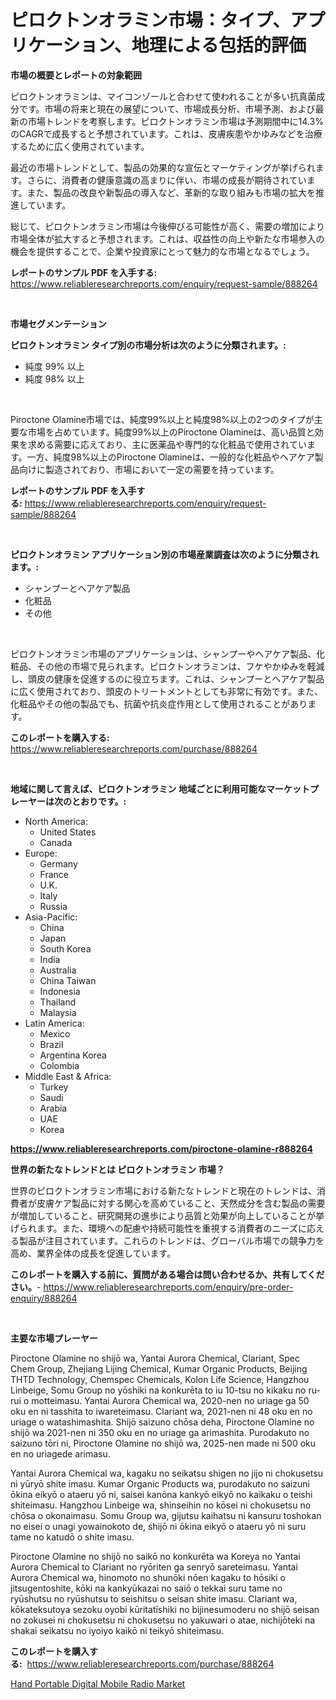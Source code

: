 <p><h1>ピロクトンオラミン市場：タイプ、アプリケーション、地理による包括的評価</h1></p><p><strong>市場の概要とレポートの対象範囲</strong></p>
<p><p>ピロクトンオラミンは、マイコンゾールと合わせて使われることが多い抗真菌成分です。市場の将来と現在の展望について、市場成長分析、市場予測、および最新の市場トレンドを考察します。ピロクトンオラミン市場は予測期間中に14.3%のCAGRで成長すると予想されています。これは、皮膚疾患やかゆみなどを治療するために広く使用されています。</p><p>最近の市場トレンドとして、製品の効果的な宣伝とマーケティングが挙げられます。さらに、消費者の健康意識の高まりに伴い、市場の成長が期待されています。また、製品の改良や新製品の導入など、革新的な取り組みも市場の拡大を推進しています。</p><p>総じて、ピロクトンオラミン市場は今後伸びる可能性が高く、需要の増加により市場全体が拡大すると予想されます。これは、収益性の向上や新たな市場参入の機会を提供することで、企業や投資家にとって魅力的な市場となるでしょう。</p></p>
<p><strong>レポートのサンプル PDF を入手する:</strong> <a href="https://www.reliableresearchreports.com/enquiry/request-sample/888264">https://www.reliableresearchreports.com/enquiry/request-sample/888264</a></p>
<p>&nbsp;</p>
<p><strong>市場セグメンテーション</strong></p>
<p><strong>ピロクトンオラミン タイプ別の市場分析は次のように分類されます。:</strong></p>
<p><ul><li>純度 99% 以上</li><li>純度 98% 以上</li></ul></p>
<p>&nbsp;</p>
<p><p>Piroctone Olamine市場では、純度99%以上と純度98%以上の2つのタイプが主要な市場を占めています。純度99%以上のPiroctone Olamineは、高い品質と効果を求める需要に応えており、主に医薬品や専門的な化粧品で使用されています。一方、純度98%以上のPiroctone Olamineは、一般的な化粧品やヘアケア製品向けに製造されており、市場において一定の需要を持っています。</p></p>
<p><strong>レポートのサンプル PDF を入手する:</strong>&nbsp;<a href="https://www.reliableresearchreports.com/enquiry/request-sample/888264">https://www.reliableresearchreports.com/enquiry/request-sample/888264</a></p>
<p>&nbsp;</p>
<p><strong> ピロクトンオラミン アプリケーション別の市場産業調査は次のように分類されます。:</strong></p>
<p><ul><li>シャンプーとヘアケア製品</li><li>化粧品</li><li>その他</li></ul></p>
<p>&nbsp;</p>
<p><p>ピロクトンオラミン市場のアプリケーションは、シャンプーやヘアケア製品、化粧品、その他の市場で見られます。ピロクトンオラミンは、フケやかゆみを軽減し、頭皮の健康を促進するのに役立ちます。これは、シャンプーとヘアケア製品に広く使用されており、頭皮のトリートメントとしても非常に有効です。また、化粧品やその他の製品でも、抗菌や抗炎症作用として使用されることがあります。</p></p>
<p><strong>このレポートを購入する:</strong>&nbsp; <a href="https://www.reliableresearchreports.com/purchase/888264">https://www.reliableresearchreports.com/purchase/888264</a></p>
<p>&nbsp;</p>
<p><strong>地域に関して言えば、ピロクトンオラミン 地域ごとに利用可能なマーケットプレーヤーは次のとおりです。:</strong></p>
<p><ul>
    <li>
        North America:
        <ul>
            <li>United States</li>
            <li>Canada</li>
        </ul>
    </li>
    <li>
        Europe:
        <ul>
            <li>Germany</li>
            <li>France</li>
            <li>U.K.</li>
            <li>Italy</li>
            <li>Russia</li>
        </ul>
    </li>
    <li>
        Asia-Pacific:
        <ul>
            <li>China</li>
            <li>Japan</li>
            <li>South Korea</li>
            <li>India</li>
            <li>Australia</li>
            <li>China Taiwan</li>
            <li>Indonesia</li>
            <li>Thailand</li>
            <li>Malaysia</li>
        </ul>
    </li>
    <li>
        Latin America:
        <ul>
            <li>Mexico</li>
            <li>Brazil</li>
            <li>Argentina Korea</li>
            <li>Colombia</li>
        </ul>
    </li>
    <li>
        Middle East & Africa:
        <ul>
            <li>Turkey</li>
            <li>Saudi</li>
            <li>Arabia</li>
            <li>UAE</li>
            <li>Korea</li>
        </ul>
    </li>
    </ul></p>
<p><strong><a href="https://www.reliableresearchreports.com/piroctone-olamine-r888264">https://www.reliableresearchreports.com/piroctone-olamine-r888264</a></strong>&nbsp;</p>
<p><strong>世界の新たなトレンドとは ピロクトンオラミン 市場？</strong></p>
<p><p>世界のピロクトンオラミン市場における新たなトレンドと現在のトレンドは、消費者が皮膚ケア製品に対する関心を高めていること、天然成分を含む製品の需要が増加していること、研究開発の進歩により品質と効果が向上していることが挙げられます。また、環境への配慮や持続可能性を重視する消費者のニーズに応える製品が注目されています。これらのトレンドは、グローバル市場での競争力を高め、業界全体の成長を促進しています。</p></p>
<p><strong>このレポートを購入する前に、質問がある場合は問い合わせるか、共有してください。</strong>- <a href="https://www.reliableresearchreports.com/enquiry/pre-order-enquiry/888264">https://www.reliableresearchreports.com/enquiry/pre-order-enquiry/888264</a></p>
<p>&nbsp;</p>
<p><strong>主要な市場プレーヤー</strong></p>
<p><p>Piroctone Olamine no shijō wa, Yantai Aurora Chemical, Clariant, Spec Chem Group, Zhejiang Lijing Chemical, Kumar Organic Products, Beijing THTD Technology, Chemspec Chemicals, Kolon Life Science, Hangzhou Linbeige, Somu Group no yōshiki na konkurēta to iu 10-tsu no kikaku no ru-rui o motteimasu. Yantai Aurora Chemical wa, 2020-nen no uriage ga 50 oku en ni tasshita to iwareteimasu. Clariant wa, 2021-nen ni 48 oku en no uriage o watashimashita.  Shijō saizuno chōsa deha, Piroctone Olamine no shijō wa 2021-nen ni 350 oku en no uriage ga arimashita. Purodakuto no saizuno tōri ni, Piroctone Olamine no shijō wa, 2025-nen made ni 500 oku en no uriagede arimasu.</p><p>Yantai Aurora Chemical wa, kagaku no seikatsu shigen no jijo ni chokusetsu ni yūryō shite imasu. Kumar Organic Products wa, purodakuto no saizuni ōkina eikyō o ataeru yō ni, saisei kanōna kankyō eikyō no kaikaku o teishi shiteimasu. Hangzhou Linbeige wa, shinseihin no kōsei ni chokusetsu no chōsa o okonaimasu. Somu Group wa, gijutsu kaihatsu ni kansuru toshokan no eisei o unagi yowainokoto de, shijō ni ōkina eikyō o ataeru yō ni suru tame no katudō o shite imasu. </p><p>Piroctone Olamine no shijō no saikō no konkurēta wa Koreya no Yantai Aurora Chemical to Clariant no ryōriten ga senryō sareteimasu. Yantai Aurora Chemical wa, hinomoto no shunōki nōen kagaku to hōsiki o jitsugentoshite, kōki na kankyūkazai no saiō o tekkai suru tame no ryūshutsu no ryūshutsu to seishitsu o seisan shite imasu. Clariant wa, kōkateksutoya sezoku oyobi kūritatīshiki no bijinesumoderu no shijō seisan no zokusei ni chokusetsu ni chokusetsu no yakuwari o atae, nichijōteki na shakai seikatsu no iyoiyo kaikō ni teikyō shiteimasu.</p></p>
<p><strong>このレポートを購入する:</strong>&nbsp;&nbsp;<a href="https://www.reliableresearchreports.com/purchase/888264">https://www.reliableresearchreports.com/purchase/888264</a></p>
<p><p><a href="https://automatic-knee-4c7.notion.site/Hand-Portable-Digital-Mobile-Radio-Market-Analysis-and-Sze-Forecasted-for-period-from-2024-to-2031-da7dcd419d674debbade7e4a93c19b1f">Hand Portable Digital Mobile Radio Market</a></p></p>